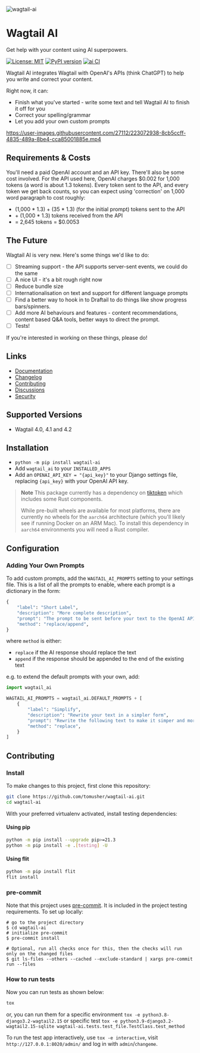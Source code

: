 ![wagtail-ai](https://user-images.githubusercontent.com/27112/223072917-8354f8f2-b687-44dd-9db7-33f2cc340233.png)

# Wagtail AI

Get help with your content using AI superpowers.

[![License: MIT](https://img.shields.io/badge/License-MIT-yellow.svg)](https://opensource.org/licenses/MIT)
[![PyPI version](https://badge.fury.io/py/wagtail-ai.svg)](https://badge.fury.io/py/wagtail-ai)
[![ai CI](https://github.com/tomusher/wagtail-ai/actions/workflows/test.yml/badge.svg)](https://github.com/tomusher/wagtail-ai/actions/workflows/test.yml)

Wagtail AI integrates Wagtail with OpenAI's APIs (think ChatGPT) to help you write and correct your content.

Right now, it can:

* Finish what you've started - write some text and tell Wagtail AI to finish it off for you
* Correct your spelling/grammar
* Let you add your own custom prompts

https://user-images.githubusercontent.com/27112/223072938-8cb5ccff-4835-489a-8be4-cca85001885e.mp4

## Requirements & Costs

You'll need a paid OpenAI account and an API key. There'll also be some cost involved. For the API used here, OpenAI charges $0.002 for 1,000 tokens (a word is about 1.3 tokens). Every token sent to the API, and every token we get back counts, so you can expect using 'correction' on 1,000 word paragraph to cost roughly:

* (1,000 * 1.3) + (35 * 1.3) (for the initial prompt) tokens sent to the API
* \+ (1,000 * 1.3) tokens received from the API
* = 2,645 tokens = $0.0053

## The Future

Wagtail AI is very new. Here's some things we'd like to do:

* [ ] Streaming support - the API supports server-sent events, we could do the same
* [ ] A nice UI - it's a bit rough right now
* [ ] Reduce bundle size
* [ ] Internationalisation on text and support for different language prompts
* [ ] Find a better way to hook in to Draftail to do things like show progress bars/spinners.
* [ ] Add more AI behaviours and features - content recommendations, content based Q&A tools, better ways to direct the prompt.
* [ ] Tests!

If you're interested in working on these things, please do!

## Links

- [Documentation](https://github.com/tomusher/wagtail-ai/blob/main/README.md)
- [Changelog](https://github.com/tomusher/wagtail-ai/blob/main/CHANGELOG.md)
- [Contributing](https://github.com/tomusher/wagtail-ai/blob/main/CHANGELOG.md)
- [Discussions](https://github.com/tomusher/wagtail-ai/discussions)
- [Security](https://github.com/tomusher/wagtail-ai/security)

## Supported Versions

* Wagtail 4.0, 4.1 and 4.2

## Installation

- `python -m pip install wagtail-ai`
- Add `wagtail_ai` to your `INSTALLED_APPS`
- Add an `OPENAI_API_KEY = "{api_key}"` to your Django settings file, replacing `{api_key}` with your OpenAI API key.

> **Note**
> This package currently has a dependency on [tiktoken](https://github.com/openai/tiktoken) which includes some Rust components.
>
> While pre-built wheels are available for most platforms, there are currently no wheels for the `aarch64` architecture (which you'll likely see if running Docker on an ARM Mac). To install this dependency in `aarch64` environments you will need a Rust compiler.

## Configuration

### Adding Your Own Prompts

To add custom prompts, add the `WAGTAIL_AI_PROMPTS` setting to your settings file. This is a list of all the prompts to enable, where each prompt is a dictionary in the form:

```python
{
    "label": "Short Label",
    "description": "More complete description",
    "prompt": "The prompt to be sent before your text to the OpenAI API",
    "method": "replace/append",
}
```

where `method` is either:

* `replace` if the AI response should replace the text
* `append` if the response should be appended to the end of the existing text

e.g. to extend the default prompts with your own, add:

```python
import wagtail_ai

WAGTAIL_AI_PROMPTS = wagtail_ai.DEFAULT_PROMPTS + [
    {
        "label": "Simplify",
        "description": "Rewrite your text in a simpler form",
        "prompt": "Rewrite the following text to make it simper and more succinct",
        "method": "replace",
    }
]
```

## Contributing

### Install

To make changes to this project, first clone this repository:

```sh
git clone https://github.com/tomusher/wagtail-ai.git
cd wagtail-ai
```

With your preferred virtualenv activated, install testing dependencies:

#### Using pip

```sh
python -m pip install --upgrade pip>=21.3
python -m pip install -e .[testing] -U
```

#### Using flit

```sh
python -m pip install flit
flit install
```

### pre-commit

Note that this project uses [pre-commit](https://github.com/pre-commit/pre-commit).
It is included in the project testing requirements. To set up locally:

```shell
# go to the project directory
$ cd wagtail-ai
# initialize pre-commit
$ pre-commit install

# Optional, run all checks once for this, then the checks will run only on the changed files
$ git ls-files --others --cached --exclude-standard | xargs pre-commit run --files
```

### How to run tests

Now you can run tests as shown below:

```sh
tox
```

or, you can run them for a specific environment `tox -e python3.8-django3.2-wagtail2.15` or specific test
`tox -e python3.9-django3.2-wagtail2.15-sqlite wagtail-ai.tests.test_file.TestClass.test_method`

To run the test app interactively, use `tox -e interactive`, visit `http://127.0.0.1:8020/admin/` and log in with `admin`/`changeme`.
